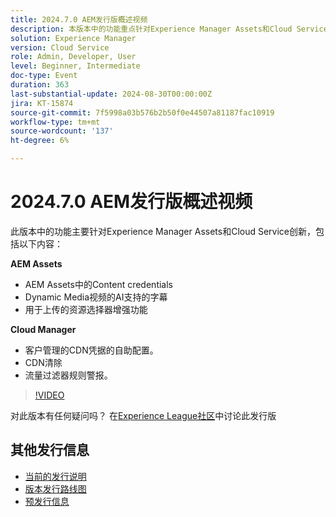 ```yaml
---
title: 2024.7.0 AEM发行版概述视频
description: 本版本中的功能重点针对Experience Manager Assets和Cloud Service创新，包括以下内容：AEM Assets：AEM Assets​中的Content credentialsAI支持的视频字幕(使用Dynamic Media​Asset Selector上传)增强功能​Cloud Manager：客户管理的CDN凭据的自助配置​CDN清除​ ​流量过滤器规则警报
solution: Experience Manager
version: Cloud Service
role: Admin, Developer, User
level: Beginner, Intermediate
doc-type: Event
duration: 363
last-substantial-update: 2024-08-30T00:00:00Z
jira: KT-15874
source-git-commit: 7f5998a03b576b2b50f0e44507a81187fac10919
workflow-type: tm+mt
source-wordcount: '137'
ht-degree: 6%

---
```


# 2024.7.0 AEM发行版概述视频

此版本中的功能主要针对Experience Manager Assets和Cloud Service创新，包括以下内容：

**AEM Assets**

* AEM Assets中的Content credentials&#x200B;
* Dynamic Media视频的AI支持的字幕&#x200B;
* 用于上传的资源选择器增强功能&#x200B;

**Cloud Manager**

* 客户管理的CDN凭据的自助配置&#x200B;。
* CDN清除&#x200B;
* 流量过滤器规则警报&#x200B;。

>[!VIDEO](https://video.tv.adobe.com/v/3431707/?learn=on)


对此版本有任何疑问吗？  在[Experience League社区](https://adobe.ly/3X9WQfF)中讨论此发行版

## 其他发行信息

* [当前的发行说明](https://experienceleague.adobe.com/docs/experience-manager-cloud-service/content/release-notes/home.html?lang=zh-Hans)
* [版本发行路线图](https://experienceleague.adobe.com/docs/experience-manager-release-information/aem-release-updates/update-releases-roadmap.html?lang=zh-Hans)
* [预发行信息](https://experienceleague.adobe.com/docs/experience-manager-cloud-service/content/release-notes/prerelease.html)
